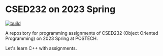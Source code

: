 # CSED232 on 2023 Spring

[![build](https://github.com/yehogwon/csed232-assignment/actions/workflows/build.yml/badge.svg)](https://github.com/yehogwon/csed232-assignment/actions/workflows/build.yml)

A repository for programming assignments of CSED232 (Object Oriented Programming) on 2023 Spring at POSTECH. 

Let's learn C++ with assignments. 
